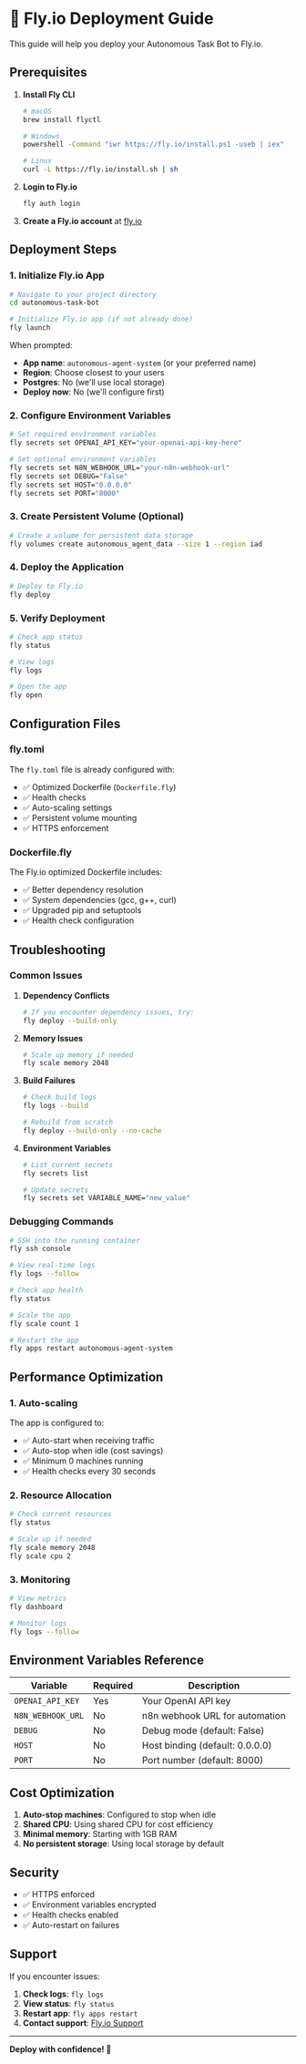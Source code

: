 # 🚀 Fly.io Deployment Guide

This guide will help you deploy your Autonomous Task Bot to Fly.io.

## Prerequisites

1. **Install Fly CLI**
   ```bash
   # macOS
   brew install flyctl
   
   # Windows
   powershell -Command "iwr https://fly.io/install.ps1 -useb | iex"
   
   # Linux
   curl -L https://fly.io/install.sh | sh
   ```

2. **Login to Fly.io**
   ```bash
   fly auth login
   ```

3. **Create a Fly.io account** at [fly.io](https://fly.io)

## Deployment Steps

### 1. Initialize Fly.io App

```bash
# Navigate to your project directory
cd autonomous-task-bot

# Initialize Fly.io app (if not already done)
fly launch
```

When prompted:
- **App name**: `autonomous-agent-system` (or your preferred name)
- **Region**: Choose closest to your users
- **Postgres**: No (we'll use local storage)
- **Deploy now**: No (we'll configure first)

### 2. Configure Environment Variables

```bash
# Set required environment variables
fly secrets set OPENAI_API_KEY="your-openai-api-key-here"

# Set optional environment variables
fly secrets set N8N_WEBHOOK_URL="your-n8n-webhook-url"
fly secrets set DEBUG="False"
fly secrets set HOST="0.0.0.0"
fly secrets set PORT="8000"
```

### 3. Create Persistent Volume (Optional)

```bash
# Create a volume for persistent data storage
fly volumes create autonomous_agent_data --size 1 --region iad
```

### 4. Deploy the Application

```bash
# Deploy to Fly.io
fly deploy
```

### 5. Verify Deployment

```bash
# Check app status
fly status

# View logs
fly logs

# Open the app
fly open
```

## Configuration Files

### fly.toml
The `fly.toml` file is already configured with:
- ✅ Optimized Dockerfile (`Dockerfile.fly`)
- ✅ Health checks
- ✅ Auto-scaling settings
- ✅ Persistent volume mounting
- ✅ HTTPS enforcement

### Dockerfile.fly
The Fly.io optimized Dockerfile includes:
- ✅ Better dependency resolution
- ✅ System dependencies (gcc, g++, curl)
- ✅ Upgraded pip and setuptools
- ✅ Health check configuration

## Troubleshooting

### Common Issues

1. **Dependency Conflicts**
   ```bash
   # If you encounter dependency issues, try:
   fly deploy --build-only
   ```

2. **Memory Issues**
   ```bash
   # Scale up memory if needed
   fly scale memory 2048
   ```

3. **Build Failures**
   ```bash
   # Check build logs
   fly logs --build
   
   # Rebuild from scratch
   fly deploy --build-only --no-cache
   ```

4. **Environment Variables**
   ```bash
   # List current secrets
   fly secrets list
   
   # Update secrets
   fly secrets set VARIABLE_NAME="new_value"
   ```

### Debugging Commands

```bash
# SSH into the running container
fly ssh console

# View real-time logs
fly logs --follow

# Check app health
fly status

# Scale the app
fly scale count 1

# Restart the app
fly apps restart autonomous-agent-system
```

## Performance Optimization

### 1. Auto-scaling
The app is configured to:
- ✅ Auto-start when receiving traffic
- ✅ Auto-stop when idle (cost savings)
- ✅ Minimum 0 machines running
- ✅ Health checks every 30 seconds

### 2. Resource Allocation
```bash
# Check current resources
fly status

# Scale up if needed
fly scale memory 2048
fly scale cpu 2
```

### 3. Monitoring
```bash
# View metrics
fly dashboard

# Monitor logs
fly logs --follow
```

## Environment Variables Reference

| Variable | Required | Description |
|----------|----------|-------------|
| `OPENAI_API_KEY` | Yes | Your OpenAI API key |
| `N8N_WEBHOOK_URL` | No | n8n webhook URL for automation |
| `DEBUG` | No | Debug mode (default: False) |
| `HOST` | No | Host binding (default: 0.0.0.0) |
| `PORT` | No | Port number (default: 8000) |

## Cost Optimization

1. **Auto-stop machines**: Configured to stop when idle
2. **Shared CPU**: Using shared CPU for cost efficiency
3. **Minimal memory**: Starting with 1GB RAM
4. **No persistent storage**: Using local storage by default

## Security

- ✅ HTTPS enforced
- ✅ Environment variables encrypted
- ✅ Health checks enabled
- ✅ Auto-restart on failures

## Support

If you encounter issues:

1. **Check logs**: `fly logs`
2. **View status**: `fly status`
3. **Restart app**: `fly apps restart`
4. **Contact support**: [Fly.io Support](https://fly.io/docs/support/)

---

**Deploy with confidence! 🚀** 